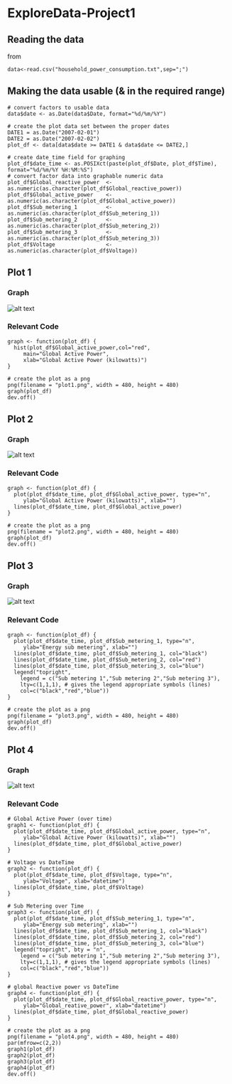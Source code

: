 ExploreData-Project1
====================

## Reading the data
from 
```
data<-read.csv("household_power_consumption.txt",sep=";")
```

## Making the data usable (& in the required range)
```
# convert factors to usable data
data$date <- as.Date(data$Date, format="%d/%m/%Y")

# create the plot data set between the proper dates
DATE1 = as.Date("2007-02-01")
DATE2 = as.Date("2007-02-02")
plot_df <- data[data$date >= DATE1 & data$date <= DATE2,]

# create date_time field for graphing
plot_df$date_time <- as.POSIXct(paste(plot_df$Date, plot_df$Time), format="%d/%m/%Y %H:%M:%S")
# convert factor data into graphable numeric data
plot_df$Global_reactive_power  <- as.numeric(as.character(plot_df$Global_reactive_power))
plot_df$Global_active_power    <- as.numeric(as.character(plot_df$Global_active_power))
plot_df$Sub_metering_1         <- as.numeric(as.character(plot_df$Sub_metering_1))
plot_df$Sub_metering_2         <- as.numeric(as.character(plot_df$Sub_metering_2))
plot_df$Sub_metering_3         <- as.numeric(as.character(plot_df$Sub_metering_3))
plot_df$Voltage                <- as.numeric(as.character(plot_df$Voltage))
```

## Plot 1
### Graph
![alt text](https://github.com/btihen/ExploreData-Project1/blob/master/plot1.png "Plot 1")
### Relevant Code
```
graph <- function(plot_df) {
  hist(plot_df$Global_active_power,col="red",
     main="Global Active Power",
     xlab="Global Active Power (kilowatts)")
}

# create the plot as a png
png(filename = "plot1.png", width = 480, height = 480)
graph(plot_df)
dev.off()
```


## Plot 2
### Graph
![alt text](https://github.com/btihen/ExploreData-Project1/blob/master/plot2.png "Plot 2")
### Relevant Code
```
graph <- function(plot_df) {
  plot(plot_df$date_time, plot_df$Global_active_power, type="n",
     ylab="Global Active Power (kilowatts)", xlab="")
  lines(plot_df$date_time, plot_df$Global_active_power)
}

# create the plot as a png
png(filename = "plot2.png", width = 480, height = 480)
graph(plot_df)
dev.off()
```


## Plot 3
### Graph
![alt text](https://github.com/btihen/ExploreData-Project1/blob/master/plot3.png "Plot 3")
### Relevant Code
```
graph <- function(plot_df) {
  plot(plot_df$date_time, plot_df$Sub_metering_1, type="n",
     ylab="Energy sub metering", xlab="")
  lines(plot_df$date_time, plot_df$Sub_metering_1, col="black")
  lines(plot_df$date_time, plot_df$Sub_metering_2, col="red")
  lines(plot_df$date_time, plot_df$Sub_metering_3, col="blue")
  legend("topright", 
    legend = c("Sub metering 1","Sub metering 2","Sub metering 3"),
    lty=c(1,1,1), # gives the legend appropriate symbols (lines)
    col=c("black","red","blue"))
}

# create the plot as a png
png(filename = "plot3.png", width = 480, height = 480)
graph(plot_df)
dev.off()
```

## Plot 4
### Graph
![alt text](https://github.com/btihen/ExploreData-Project1/blob/master/plot4.png "Plot 4")
### Relevant Code
```
# Global Active Power (over time)
graph1 <- function(plot_df) {
  plot(plot_df$date_time, plot_df$Global_active_power, type="n",
     ylab="Global Active Power (kilowatts)", xlab="")
  lines(plot_df$date_time, plot_df$Global_active_power)
}

# Voltage vs DateTime
graph2 <- function(plot_df) {
  plot(plot_df$date_time, plot_df$Voltage, type="n",
     ylab="Voltage", xlab="datetime")
  lines(plot_df$date_time, plot_df$Voltage)
}

# Sub Metering over Time
graph3 <- function(plot_df) {
  plot(plot_df$date_time, plot_df$Sub_metering_1, type="n",
     ylab="Energy sub metering", xlab="")
  lines(plot_df$date_time, plot_df$Sub_metering_1, col="black")
  lines(plot_df$date_time, plot_df$Sub_metering_2, col="red")
  lines(plot_df$date_time, plot_df$Sub_metering_3, col="blue")
  legend("topright", bty = "n",
    legend = c("Sub metering 1","Sub metering 2","Sub metering 3"),
    lty=c(1,1,1), # gives the legend appropriate symbols (lines)
    col=c("black","red","blue"))
}

# global Reactive power vs DateTime
graph4 <- function(plot_df) {
  plot(plot_df$date_time, plot_df$Global_reactive_power, type="n",
     ylab="Global_reative_power", xlab="datetime")
  lines(plot_df$date_time, plot_df$Global_reactive_power)
}

# create the plot as a png
png(filename = "plot4.png", width = 480, height = 480)
par(mfrow=c(2,2))
graph1(plot_df)
graph2(plot_df)
graph3(plot_df)
graph4(plot_df)
dev.off()
```
